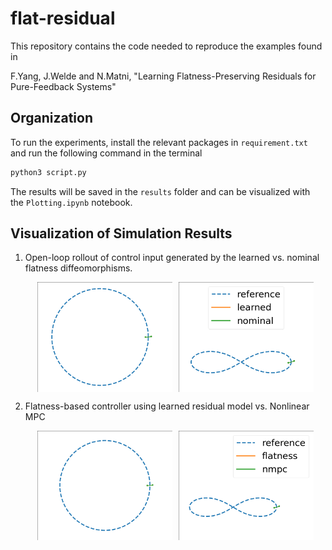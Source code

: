 # flat-residual
This repository contains the code needed to reproduce the examples found in

F.Yang, J.Welde and N.Matni, "Learning Flatness-Preserving Residuals for Pure-Feedback Systems"

## Organization
To run the experiments, install the relevant packages in `requirement.txt` and run the following command in the terminal
```bash
python3 script.py
```
The results will be saved in the `results` folder and can be visualized with the `Plotting.ipynb` notebook.


## Visualization of Simulation Results
1. Open-loop rollout of control input generated by the learned vs. nominal flatness diffeomorphisms.
    <div style="display: flex; justify-content: center; gap: 10px;">
        <img src="./results/ol-ellipse.gif" width="45%">
        <img src="./results/ol-lem.gif" width="45%">
    </div>

2. Flatness-based controller using learned residual model vs. Nonlinear MPC
    <div style="display: flex; justify-content: center; gap: 10px;">
        <img src="./results/cl-ellipse.gif" width="45%">
        <img src="./results/cl-lem.gif" width="45%">
    </div>
